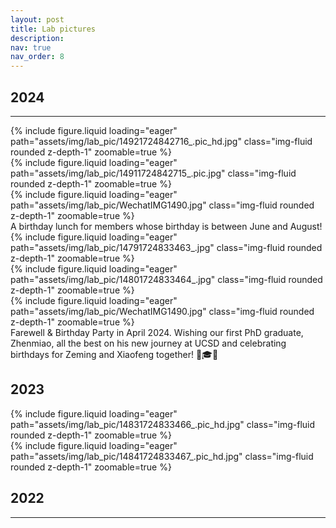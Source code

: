 ```yaml
---
layout: post
title: Lab pictures
description: 
nav: true
nav_order: 8
---
```


## 2024
<hr>
<div class="row mt-3">
    <div class="col-sm mt-3 mt-md-0">
        {% include figure.liquid loading="eager" path="assets/img/lab_pic/14921724842716_.pic_hd.jpg" class="img-fluid rounded z-depth-1" zoomable=true %}
    </div>
    <div class="col-sm mt-3 mt-md-0">
        {% include figure.liquid loading="eager" path="assets/img/lab_pic/14911724842715_.pic.jpg" class="img-fluid rounded z-depth-1" zoomable=true %}
    </div>
    <div class="col-sm mt-3 mt-md-0">
        {% include figure.liquid loading="eager" path="assets/img/lab_pic/WechatIMG1490.jpg" class="img-fluid rounded z-depth-1" zoomable=true %}
    </div>
    <div >
</div>
<div class="caption">
  A birthday lunch for members whose birthday is between June and August!
</div>

<div class="row mt-3">
    <div class="col-sm mt-3 mt-md-0">
        {% include figure.liquid loading="eager" path="assets/img/lab_pic/14791724833463_.jpg" class="img-fluid rounded z-depth-1" zoomable=true %}
    </div>
    <div class="col-sm mt-3 mt-md-0">
        {% include figure.liquid loading="eager" path="assets/img/lab_pic/14801724833464_.jpg" class="img-fluid rounded z-depth-1" zoomable=true %}
    </div>
    <div class="col-sm mt-3 mt-md-0">
        {% include figure.liquid loading="eager" path="assets/img/lab_pic/WechatIMG1490.jpg" class="img-fluid rounded z-depth-1" zoomable=true %}
    </div>
    <div >
</div>
<div class="caption">
    Farewell & Birthday Party in April 2024. Wishing our first PhD graduate, Zhenmiao, all the best on his new journey at UCSD and celebrating birthdays for Zeming and Xiaofeng together! 🎉🎓🎂 
</div>

## 2023
<div class="row mt-3">
    <div class="col-sm mt-3 mt-md-0">
        {% include figure.liquid loading="eager" path="assets/img/lab_pic/14831724833466_.pic_hd.jpg" class="img-fluid rounded z-depth-1" zoomable=true %}
    </div>
    <div class="col-sm mt-3 mt-md-0">
        {% include figure.liquid loading="eager" path="assets/img/lab_pic/14841724833467_.pic_hd.jpg" class="img-fluid rounded z-depth-1" zoomable=true %}
    </div>
</div>

## 2022
<hr>

